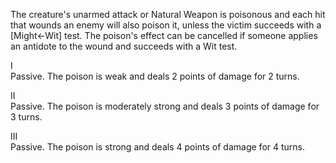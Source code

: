 The creature's unarmed attack or Natural Weapon is poisonous and each hit that wounds an enemy will also poison it, unless the victim succeeds with a \[Might←Wit\] test. The poison's effect can be cancelled if someone applies an antidote to the wound and succeeds with a Wit test.

I<br>Passive. The poison is weak and deals 2 points of damage for 2 turns.

II<br>Passive. The poison is moderately strong and deals 3 points of damage for 3 turns.

III<br>Passive. The poison is strong and deals 4 points of damage for 4 turns.